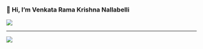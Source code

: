 ### 👋 Hi, I’m Venkata Rama Krishna Nallabelli

![](https://komarev.com/ghpvc/?username=kris-vn0454&color=blue)

---
[![](https://visitcount.itsvg.in/api?id=kris-vn0454&icon=1&color=0)](https://visitcount.itsvg.in)

<!-- Proudly created with GPRM ( https://gprm.itsvg.in ) -->
